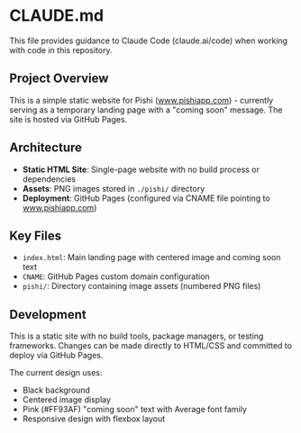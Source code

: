 # CLAUDE.md

This file provides guidance to Claude Code (claude.ai/code) when working with code in this repository.

## Project Overview

This is a simple static website for Pishi (www.pishiapp.com) - currently serving as a temporary landing page with a "coming soon" message. The site is hosted via GitHub Pages.

## Architecture

- **Static HTML Site**: Single-page website with no build process or dependencies
- **Assets**: PNG images stored in `./pishi/` directory
- **Deployment**: GitHub Pages (configured via CNAME file pointing to www.pishiapp.com)

## Key Files

- `index.html`: Main landing page with centered image and coming soon text
- `CNAME`: GitHub Pages custom domain configuration
- `pishi/`: Directory containing image assets (numbered PNG files)

## Development

This is a static site with no build tools, package managers, or testing frameworks. Changes can be made directly to HTML/CSS and committed to deploy via GitHub Pages.

The current design uses:
- Black background
- Centered image display
- Pink (#FF93AF) "coming soon" text with Average font family
- Responsive design with flexbox layout